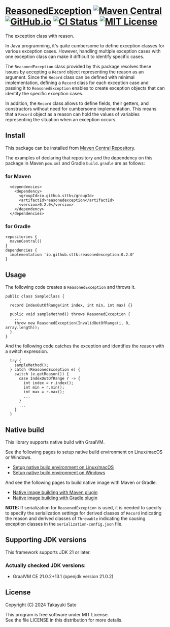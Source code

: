 # [ReasonedException][repo-url] [![Maven Central][mvn-img]][mvn-url] [![GitHub.io][io-img]][io-url] [![CI Status][ci-img]][ci-url] [![MIT License][mit-img]][mit-url]

The exception class with reason.

In Java programming, it's quite cumbersome to define exception classes for
various exception cases. However, handling multiple exception cases
with one exception class can make it difficult to identify specific cases.

The `ReasonedException` class provided by this package resolves these issues by
accepting a `Record` object representing the reason as an argument.
Since the `Record` class can be defined with minimal implementation, defining a
`Record` class for each exception case and passing it to `ReasonedException`
enables to create exception objects that can identify the specific exception
cases.

In addition, the `Record` class allows to define fields, their getters, and
constructors without need for cumbersome implementation.
This means that a `Record` object as a reason can hold the values of variables
representing the situation when an exception occurs.


## Install

This package can be installed from [Maven Central Repository][mvn-url].

The examples of declaring that repository and the dependency on this package in
Maven `pom.xml` and Gradle `build.gradle` are as follows:

### for Maven

```
  <dependencies>
    <dependency>
      <groupId>io.github.sttk</groupId>
      <artifactId>reasonedexception</artifactId>
      <version>0.2.0</version>
    </dependency>
  </dependencies>
```

### for Gradle

```
repositories {
  mavenCentral()
}
dependencies {
  implementation 'io.github.sttk:reasonedexception:0.2.0'
}
```


## Usage

The following code creates a `ReasonedException` and throws it.

```
public class SampleClass {

  record IndexOutOfRange(int index, int min, int max) {}

  public void sampleMethod() throws ReasonedException {
    ...
    throw new ReasonedException(InvalidOutOfRange(i, 0, array.length));
  }
}
```

And the following code catches the exception and identifies the reason with
a switch expression.

```
  try {
    sampleMethod();
  } catch (ReasonedException e) {
    switch (e.getReason()) {
      case IndexOutOfRange r -> {
        int index = r.index();
        int min = r.min();
        int max = r.max();
        ...
      }
      ...
    }
  }
```


## Native build

This library supports native build with GraalVM.

See the following pages to setup native build environment on Linux/macOS or Windows.
- [Setup native build environment on Linux/macOS](https://www.graalvm.org/latest/reference-manual/native-image/)
- [Setup native build environment on Windows](https://www.graalvm.org/latest/docs/getting-started/windows/#prerequisites-for-native-image-on-windows)

And see the following pages to build native image with Maven or Gradle.
- [Native image building with Maven plugin](https://graalvm.github.io/native-build-tools/latest/maven-plugin.html)
- [Native image building with Gradle plugin](https://graalvm.github.io/native-build-tools/latest/gradle-plugin.html)

**NOTE:** If serialization for `ReasonedException` is used, it is needed to
specify to specify the serialization settings for derived classes of `Record`
indicating the reason and derived classes of `Throwable` indicating the causing
exception classes in the `serialization-config.json` file.

## Supporting JDK versions

This framework supports JDK 21 or later.

### Actually checked JDK versions:

- GraalVM CE 21.0.2+13.1 (openjdk version 21.0.2)


## License

Copyright (C) 2024 Takayuki Sato

This program is free software under MIT License.<br>
See the file LICENSE in this distribution for more details.


[repo-url]: https://github.com/sttk/ReasonedException
[mvn-img]: https://img.shields.io/badge/maven_central-0.2.0-276bdd.svg
[mvn-url]: https://central.sonatype.com/artifact/io.github.sttk/reasonedexception/0.2.0
[io-img]: https://img.shields.io/badge/github.io-Javadoc-4d7a97.svg
[io-url]: https://sttk.github.io/ReasonedException/
[ci-img]: https://github.com/sttk/ReasonedException/actions/workflows/java-ci.yml/badge.svg?branch=main
[ci-url]: https://github.com/sttk/ReasonedException/actions
[mit-img]: https://img.shields.io/badge/license-MIT-green.svg
[mit-url]: https://opensource.org/licenses/MIT
